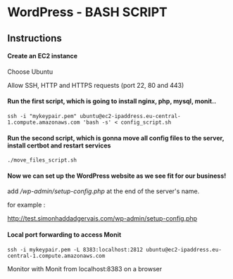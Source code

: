 # WordPress - BASH SCRIPT

## Instructions
#### Create an EC2 instance

Choose Ubuntu

Allow SSH, HTTP and HTTPS requests (port 22, 80 and 443)

#### Run the first script, which is going to install nginx, php, mysql, monit..

`ssh -i "mykeypair.pem" ubuntu@ec2-ipaddress.eu-central-1.compute.amazonaws.com 'bash -s' < config_script.sh`

#### Run the second script, which is gonna move all config files to the server, install certbot and restart services

`./move_files_script.sh`

#### Now we can set up the WordPress website as we see fit for our business!

add */wp-admin/setup-config.php* at the end of the server's name.  

for example :

http://test.simonhaddadgervais.com/wp-admin/setup-config.php

#### Local port forwarding to access Monit

`ssh -i mykeypair.pem -L 8383:localhost:2812 ubuntu@ec2-ipaddress.eu-central-1.compute.amazonaws.com`

Monitor with Monit from localhost:8383 on a browser

